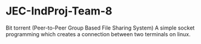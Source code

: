 # JEC-IndProj-Team-8
Bit torrent (Peer-to-Peer Group Based File Sharing System)
A simple socket programming which creates a connection between two terminals on linux.

